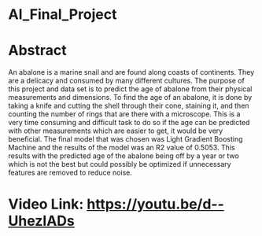 # AI_Final_Project

# Abstract 
An abalone is a marine snail and are found along coasts of continents. They are a delicacy and consumed by many different cultures. The purpose of this project and data set is to predict the age of abalone from their physical measurements and dimensions. To find the age of an abalone, it is done by taking a knife and cutting the shell through their cone, staining it, and then counting the number of rings that are there with a microscope. This is a very time consuming and difficult task to do so if the age can be predicted with other measurements which are easier to get, it would be very beneficial. The final model that was chosen was Light Gradient Boosting Machine and the results of the model was an R2 value of 0.5053. This results with the predicted age of the abalone being off by a year or two which is not the best but could possibly be optimized if unnecessary features are removed to reduce noise.

# Video Link: https://youtu.be/d--UhezIADs
